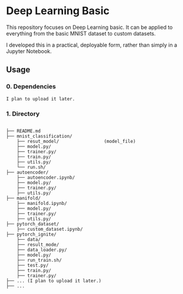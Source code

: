 # Deep Learning Basic

This repository focuses on Deep Learning basic. It can be applied to everything from the basic MNIST dataset to custom datasets.

I developed this in a practical, deployable form, rather than simply in a Jupyter Notebook.

## Usage
### 0. Dependencies

```
I plan to upload it later.
```

### 1. Directory

```plain

├── README.md
├── mnist_classification/
    ├── resut_model/                 (model_file)
    ├── model.py/
    ├── trainer.py/
    ├── train.py/
    ├── utils.py/
    └── run.sh/
├── autoencoder/
    ├── autoencoder.ipynb/                 
    ├── model.py/
    ├── trainer.py/
    ├── utils.py/
├── manifold/
    ├── manifold.ipynb/                 
    ├── model.py/
    ├── trainer.py/
    ├── utils.py/
├── pytorch_dataset/
    ├── custom_dataset.ipynb/
├── pytorch_ignite/
    ├── data/
    ├── result_mode/                
    ├── data_loader.py/
    ├── model.py/
    ├── run_train.sh/
    ├── test.py/
    ├── train.py/
    ├── trainer.py/
├── ... (I plan to upload it later.)
├── ...
```

